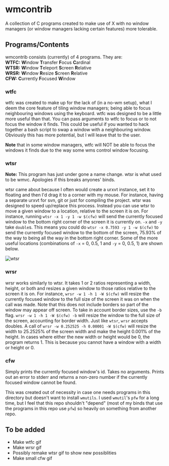# wmcontrib

A collection of C programs created to make use of X with no window managers
(or window managers lacking certain features) more tolerable.


## Programs/Contents

wmcontrib consists (currently) of 4 programs. They are:  
**WTFC:** **W**indow **T**ransfer **F**ocus **C**ardinal  
**WTSR:** **W**indow **T**eleport **S**creen **R**elative  
**WRSR:** **W**indow **R**esize **S**creen **R**elative  
**CFW:** **C**urrently **F**ocused **W**indow


### wtfc

wtfc was created to make up for the lack of (in a no-wm setup), what I deem
the core feature of tiling window managers; being able to focus neighbouring
windows using the keyboard. wtfc was designed to be a little more useful than
that. You can pass arguments to wtfc to focus or to not focus the window it
finds. This could be useful if you wanted to hack together a bash script
to swap a window with a neighbouring window. Obviously this has more
potential, but I will leave that to the user.

**Note** that in some window managers, wtfc will NOT be able to focus the
windows it finds due to the way some wms control window focusing.


### wtsr

**Note:** This program has just under gone a name change. wtsr is what used to
be wmvc. Apologies if this breaks anyones' binds.

wtsr came about because I often would create a urxvt instance, set it to
floating and then I'd drag it to a corner with my mouse. For instance, having
a separate urxvt for svn, git or just for compiling the project. wtsr was
designed to speed up/replace this process. Instead you can
use wtsr to move a given window to a location, relative to the screen it
is on. For instance, running `wtsr -x 1 -y 1 -w $(cfw)` will send the
currently focused window to the bottom right corner of the screen it is
currently on. `-x` and `-y` take `double`s. This means you could do
`wtsr -x 0.7593 -y 1 -w $(cfw)` to send the currently focused window to
the bottom of the screen, 75.93% of the way to being all the way in the
bottom right corner. Some of the more useful locations (combinations of
`-x` = 0, 0.5, 1 and `-y` = 0, 0.5, 1) are shown below.

![wtsr](https://github.com/JSpeedie/wmcontrib/blob/master/wtsr.gif?raw=true)


### wrsr

wrsr works similarly to wtsr. It takes 1 or 2 ratios representing a width,
height, or both and resizes a given window to those ratios relative to the
screen it is on. For instance, `wrsr -w 1 -h 1 -W $(cfw)` will resize the
currently focused window to the full size of the screen it was on when the call
was made. Note that this does not include borders so part of the window may
appear off screen. To take in account border sizes, use the `-b` flag.
`wrsr -w 1 -h 1 -W $(cfw) -b` will resize the window to the full size of the
screen, accounting for border width. Just like `wtsr`, `wrsr` accepts doubles.
A call of `wrsr -w 0.252525 -h 0.00001 -W $(cfw)` will resize the width to
25.2525% of the screen width and make the height 0.001% of the height. In cases
where either the new width or height would be 0, the program returns 1. This
is because you cannot have a window with a width or height or 0.


### cfw

Simply prints the currently focused window's id. Takes no arguments. Prints out
an error to stderr and returns a non-zero number if the currently focused
window cannot be found.

This was created out of necessity in case one needs programs in this
directory but doesn't want to install `wmutils`. I used `wmutil`'s `pfw` for
a long time, but I feel that this repo shouldn't "depend" (most of my binds
that use the programs in this repo use `pfw`) so heavily on something from
another repo.


## To be added

* Make wtfc gif
* Make wrsr gif
* Possibly remake wtsr gif to show new possiblities
* Make small cfw gif
